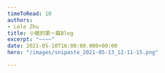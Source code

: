 ```yaml
---
timeToRead: 10
authors:
- Lele Zhu
title: 小猪的第一篇Blog
excerpt: "~~~~"
date: 2021-05-10T16:00:00.000+00:00
hero: "/images/snipaste_2021-05-13_12-11-15.png"

---
```

